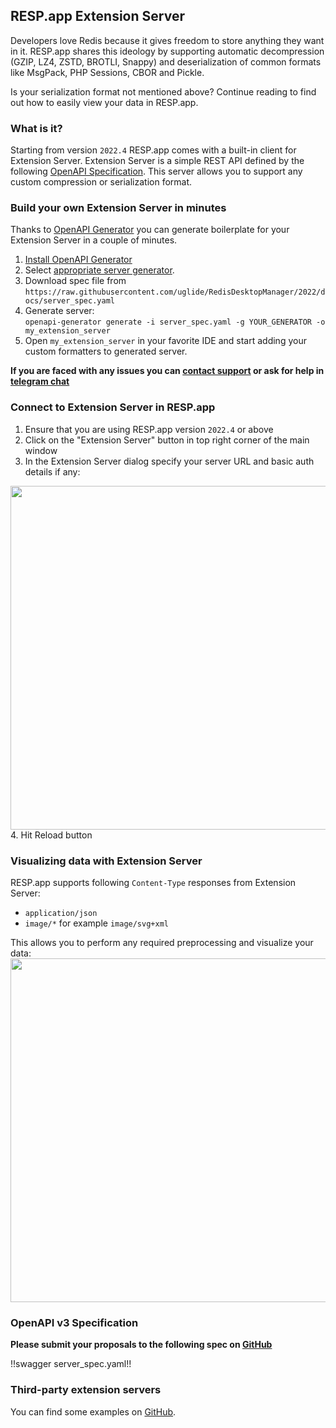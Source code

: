 ## RESP.app Extension Server

Developers love Redis because it gives freedom to store anything they want in it.
RESP.app shares this ideology by supporting automatic decompression (GZIP, LZ4, ZSTD, BROTLI, Snappy) and deserialization of common formats like MsgPack, PHP Sessions, CBOR and Pickle.

Is your serialization format not mentioned above? Continue reading to find out how to easily view your data in RESP.app.

### What is it?

Starting from version `2022.4` RESP.app comes with a built-in client for Extension Server. Extension Server is a simple REST API defined by
the following [OpenAPI Specification](extension-server.md#openapi-v3-specification). This server allows you to support 
any custom compression or serialization format.

### Build your own Extension Server in minutes

Thanks to [OpenAPI Generator](https://openapi-generator.tech/docs/installation) you can generate boilerplate for your Extension Server in a couple of minutes.

1. [Install OpenAPI Generator](https://openapi-generator.tech/docs/installation)
2. Select [appropriate server generator](https://openapi-generator.tech/docs/generators#server-generators).
3. Download spec file from `https://raw.githubusercontent.com/uglide/RedisDesktopManager/2022/docs/server_spec.yaml`
4. Generate server: <br />
`
openapi-generator generate -i server_spec.yaml -g YOUR_GENERATOR -o my_extension_server
`
5. Open `my_extension_server` in your favorite IDE and start adding your custom formatters to generated server.


**If you are faced with any issues you can [contact support](mailto:support@resp.app) or ask for help in [telegram chat](https://t.me/RedisDesktopManager)**


### Connect to Extension Server in RESP.app

1. Ensure that you are using RESP.app version `2022.4` or above
2. Click on the "Extension Server" button in top right corner of the main window
3. In the Extension Server dialog specify your server URL and basic auth details if any:
<img src="http://resp.app/static/docs/extension-server.png" width="550" />
4. Hit Reload button

### Visualizing data with Extension Server

RESP.app supports following `Content-Type` responses from Extension Server:

- `application/json`
- `image/*` for example `image/svg+xml`

This allows you to perform any required preprocessing and visualize your data:
<img src="http://resp.app/static/docs/extension-server-chart.png" width="550" />



### OpenAPI v3 Specification

**Please submit your proposals to the following spec on [GitHub](https://github.com/uglide/RedisDesktopManager/issues)**

!!swagger server_spec.yaml!!


### Third-party extension servers

You can find some examples on [GitHub](https://github.com/search?q=resp.app+extension+server).
